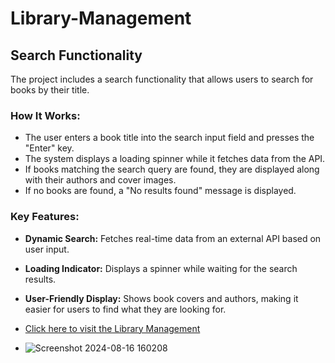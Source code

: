 # Library-Management
## Search Functionality

The project includes a search functionality that allows users to search for books by their title.

### How It Works:

- The user enters a book title into the search input field and presses the "Enter" key.
- The system displays a loading spinner while it fetches data from the API.
- If books matching the search query are found, they are displayed along with their authors and cover images.
- If no books are found, a "No results found" message is displayed.

### Key Features:

- **Dynamic Search:** Fetches real-time data from an external API based on user input.
- **Loading Indicator:** Displays a spinner while waiting for the search results.
- **User-Friendly Display:** Shows book covers and authors, making it easier for users to find what they are looking for.
- [Click here to visit the Library Management](https://ullask18.github.io/Library-Management/)

- ![Screenshot 2024-08-16 160208](https://github.com/user-attachments/assets/9c99920b-b567-4cdc-8e42-cb66f1d87933)

 

